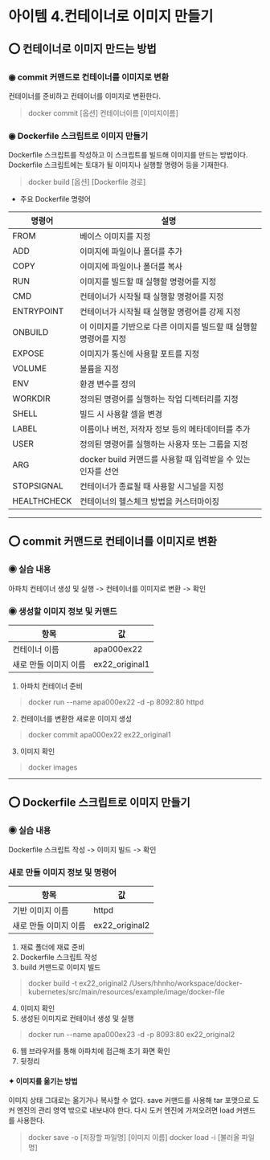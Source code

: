 아이템 4.컨테이너로 이미지 만들기
=========================
## ⭕ 컨테이너로 이미지 만드는 방법
### ◉ commit 커맨드로 컨테이너를 이미지로 변환
컨테이너를 준비하고 컨테이너를 이미지로 변환한다.
> docker commit [옵션] 컨테이너이름 [이미지이름]

### ◉ Dockerfile 스크립트로 이미지 만들기
Dockerfile 스크립트를 작성하고 이 스크립트를 빌드해 이미지를 만드는 방법이다. Dockerfile 스크립트에는 토대가 될 이미지나 실행할 명령어 등을 기재한다.
> docker build [옵션] [Dockerfile 경로]

* 주요 Dockerfile 명령어

| 명령어 | 설명                                       |
|------|------------------------------------------|
| FROM | 베이스 이미지를 지정                              |
| ADD | 이미지에 파일이나 폴더를 추가                         |
| COPY | 이미지에 파일이나 폴더를 복사                         |
| RUN | 이미지를 빌드할 때 실행할 명령어를 지정                   |
| CMD | 컨테이너가 시작될 때 실행할 명령어를 지정                  |
| ENTRYPOINT | 컨테이너가 시작될 때 실행할 명령어를 강제 지정               |
| ONBUILD | 이 이미지를 기반으로 다른 이미지를 빌드할 때 실행할 명령어를 지정    |
| EXPOSE | 이미지가 통신에 사용할 포트를 지정                      |
| VOLUME | 볼륨을 지정                                   |
| ENV | 환경 변수를 정의                                |
| WORKDIR | 정의된 명령어를 실행하는 작업 디렉터리를 지정                |
| SHELL | 빌드 시 사용할 셀을 변경                           
| LABEL | 이름이나 버전, 저작자 정보 등의 메타데이터를 추가             |
| USER | 정의된 명령어를 실행하는 사용자 또는 그룹을 지정              |
| ARG | docker build 커맨드를 사용할 때 입력받을 수 있는 인자를 선언 |
| STOPSIGNAL | 컨테이너가 종료될 때 사용할 시그널을 지정                  |
| HEALTHCHECK | 컨테이너의 헬스체크 방법을 커스터마이징                    |

---

## ⭕ commit 커맨드로 컨테이너를 이미지로 변환
### ◉ 실습 내용
아파치 컨테이너 생성 및 실행 -> 컨테이너를 이미지로 변환 -> 확인

### ◉ 생성할 이미지 정보 및 커맨드
| 항목 | 값          |
|----|------------|
| 컨테이너 이름 | apa000ex22 |
| 새로 만들 이미지 이름 | ex22_original1 |

1. 아파치 컨테이너 준비
> docker run --name apa000ex22 -d -p 8092:80 httpd
2. 컨테이너를 변환한 새로운 이미지 생성
> docker commit apa000ex22 ex22_original1
3. 이미지 확인
> docker images

---

## ⭕ Dockerfile 스크립트로 이미지 만들기
### ◉ 실습 내용
Dockerfile 스크립트 작성 -> 이미지 빌드 -> 확인

### 새로 만들 이미지 정보 및 명령어
| 항목        | 값     |
|-----------|-------|
| 기반 이미지 이름 | httpd |
| 새로 만들 이미지 이름 | ex22_original2 |

1. 재료 폴더에 재료 준비
2. Dockerfile 스크립트 작성
3. build 커맨드로 이미지 빌드
> docker build -t ex22_original2 /Users/hhnho/workspace/docker-kubernetes/src/main/resources/example/image/docker-file
4. 이미지 확인
5. 생성된 이미지로 컨테이너 생성 및 실행
> docker run --name apa000ex23 -d -p 8093:80 ex22_original2
6. 웹 브라우저를 통해 아파치에 접근해 초기 화면 확인
7. 뒷정리

#### ✦ 이미지를 옮기는 방법
이미지 상태 그대로는 옮기거나 복사할 수 없다. save 커맨드를 사용해 tar 포맷으로 도커 엔진의 관리 영역 밖으로 내보내야 한다. 다시 도커 엔진에 가져오려면 load 커맨드를 사용한다.
> docker save -o [저장할 파일명] [이미지 이름]
> docker load -i [불러올 파일명]

